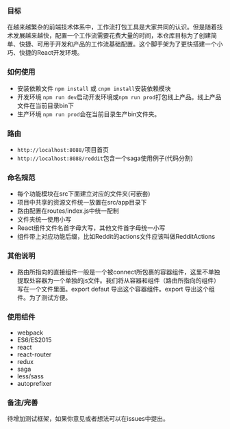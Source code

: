 ### 目标
在越来越繁杂的前端技术体系中，工作流打包工具是大家共同的认识。但是随着技术发展越来越快，配置一个工作流需要花费大量的时间，本仓库目标为了创建简单、快捷、可用于开发和产品的工作流基础配置。这个脚手架为了更快搭建一个小巧、快捷的React开发环境。

### 如何使用
- 安装依赖文件 ```npm install``` 或 ```cnpm install```安装依赖模块
- 开发环境 ```npm run dev```启动开发环境或```npm run prod```打包线上产品。线上产品文件在当前目录bin下
- 生产环境 ```npm run prod```会在当前目录生产bin文件夹。

### 路由
* ```http://localhost:8088/```项目首页
* ```http://localhost:8088/reddit```包含一个saga使用例子(代码分割)

### 命名规范
* 每个功能模块在src下面建立对应的文件夹(可嵌套)
* 项目中共享的资源文件统一放置在src/app目录下
* 路由配置在routes/index.js中统一配制
* 文件夹统一使用小写
* React组件文件名首字母大写，其他文件首字母统一小写
* 组件带上对应功能后缀，比如Reddit的actions文件应该叫做RedditActions


### 其他说明
* 路由所指向的直接组件一般是一个被connect所包裹的容器组件，这里不单独提取处容器为一个单独的js文件。我们将从容器和组件（路由所指向的组件）写在一个文件里面。export defaut 导出这个容器组件。export 导出这个组件。为了测试方便。

### 使用组件
* webpack
* ES6/ES2015
* react
* react-router
* redux
* saga
* less/sass
* autoprefixer


### 备注/完善
待增加测试框架，如果你意见或者想法可以在issues中提出。
